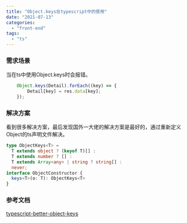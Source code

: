 ```yaml
---
title: "Object.keys在typescript中的使用"
date: "2021-07-13"
categories: 
  - "front-end"
tags: 
  - "ts"
---
```


### 需求场景

当在ts中使用Object.keys时会报错。

```typescript
    Object.keys(Detail).forEach((key) => {
        Detail[key] = res.data[key];
    });
```

### 解决方案

看到很多解决方案，最后发现国外一大佬的解决方案是最好的，通过重新定义Object的ts声明文件解决。

```typescript
type ObjectKeys<T> =
  T extends object ? (keyof T)[] :
  T extends number ? [] :
  T extends Array<any> | string ? string[] :
  never;
interface ObjectConstructor {
  keys<T>(o: T): ObjectKeys<T>
}
```

### 参考文档

[typescript-better-object-keys](https://fettblog.eu/typescript-better-object-keys/)
